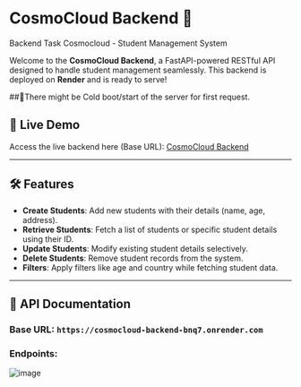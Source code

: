 # CosmoCloud Backend 🌟
Backend Task Cosmocloud - Student Management System

Welcome to the **CosmoCloud Backend**, a FastAPI-powered RESTful API designed to handle student management seamlessly. This backend is deployed on **Render** and is ready to serve!

##😬There might be Cold boot/start of the server for first request.
## 🚀 Live Demo
Access the live backend here (Base URL): [CosmoCloud Backend](https://cosmocloud-backend-bnq7.onrender.com)

---

## 🛠 Features
- **Create Students**: Add new students with their details (name, age, address).
- **Retrieve Students**: Fetch a list of students or specific student details using their ID.
- **Update Students**: Modify existing student details selectively.
- **Delete Students**: Remove student records from the system.
- **Filters**: Apply filters like age and country while fetching student data.

---

## 📜 API Documentation
### Base URL: `https://cosmocloud-backend-bnq7.onrender.com`

### Endpoints:
![image](https://github.com/user-attachments/assets/c28a62b0-9c48-4c30-b3d6-075d1fac16a3)

